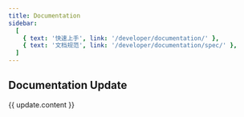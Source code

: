 ```yaml
---
title: Documentation
sidebar:
  [
    { text: '快速上手', link: '/developer/documentation/' },
    { text: '文档规范', link: '/developer/documentation/spec/' },
  ]
---
```


## Documentation Update

<div class="documentation-update">

<el-timeline>
  <el-timeline-item
    v-for="(update, index) in updateList"
    :key="index"
    :type="update.type"
    :size="update.size"
    :timestamp="update.timestamp">
    <el-card class="box-card" shadow="hover">
      <template #header>
        <div class="card-header">
          <span style="color: var(--text-color-light);">{{ update.title }}</span>
        </div>
      </template>
      {{ update.content }}
    </el-card>
  </el-timeline-item>
</el-timeline>

</div>

<script setup>
import { ref } from 'vue';

const updateList = ref([
  {
    title: "1.0.0-beta.0",
    content: '初始化',
    timestamp: '2021-06-16 16:28',
    size: 'large',
  },
  {
    title: "1.0.0-beta.1",
    content: '完善教程和首页',
    timestamp: '2021-06-17 11:30',
    size: 'large',
  }
]);
</script>
